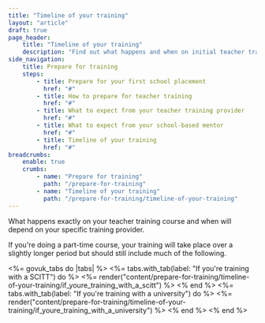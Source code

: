 ```yaml
---
title: "Timeline of your training"
layout: "article"
draft: true
page_header:
    title: "Timeline of your training"
    description: "Find out what happens and when on initial teacher training (ITT) whether you’re training with a university or doing school centred initial teacher training (SCITT)."
side_navigation:
    title: Prepare for training
    steps:
        - title: Prepare for your first school placement
          href: "#"
        - title: How to prepare for teacher training
          href: "#"
        - title: What to expect from your teacher training provider
          href: "#"
        - title: What to expect from your school-based mentor
          href: "#"
        - title: Timeline of your training
          href: "#"
breadcrumbs: 
    enable: true
    crumbs: 
        - name: "Prepare for training"
          path: "/prepare-for-training"
        - name: "Timeline of your training"
          path: "/prepare-for-training/timeline-of-your-training"
---
```


What happens exactly on your teacher training course and when will depend on your specific training provider.

If you're doing a part-time course, your training will take place over a slightly longer period but should still include much of the following.

<%= govuk_tabs do |tabs| %>
    <%= tabs.with_tab(label: "If you're training with a SCITT") do %>
        <%= render("content/prepare-for-training/timeline-of-your-training/if_youre_training_with_a_scitt") %>
    <% end %> 
    <%= tabs.with_tab(label: "If you're training with a university") do %>
        <%= render("content/prepare-for-training/timeline-of-your-training/if_youre_training_with_a_university") %>
    <% end %> 
<% end %>

